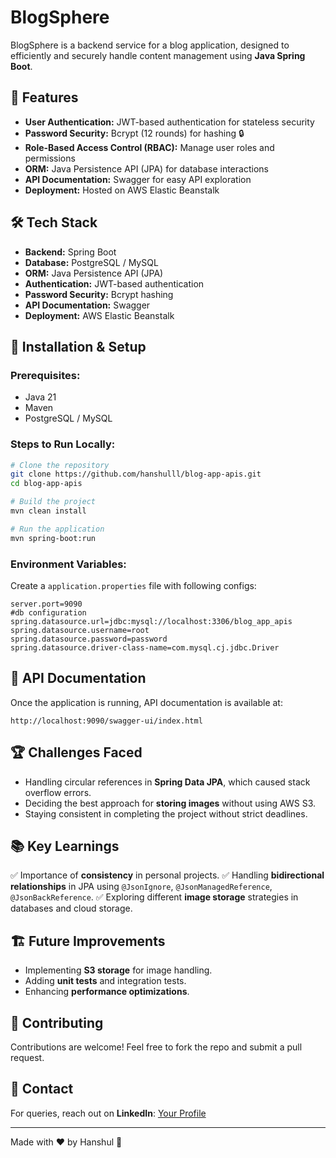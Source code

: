 # BlogSphere

BlogSphere is a backend service for a blog application, designed to efficiently and securely handle content management using **Java Spring Boot**.

## 🚀 Features

- **User Authentication:** JWT-based authentication for stateless security
- **Password Security:** Bcrypt (12 rounds) for hashing 🔒
- **Role-Based Access Control (RBAC):** Manage user roles and permissions
- **ORM:** Java Persistence API (JPA) for database interactions
- **API Documentation:** Swagger for easy API exploration
- **Deployment:** Hosted on AWS Elastic Beanstalk

## 🛠 Tech Stack

- **Backend:** Spring Boot
- **Database:** PostgreSQL / MySQL
- **ORM:** Java Persistence API (JPA)
- **Authentication:** JWT-based authentication
- **Password Security:** Bcrypt hashing
- **API Documentation:** Swagger
- **Deployment:** AWS Elastic Beanstalk

## 📌 Installation & Setup

### Prerequisites:
- Java 21
- Maven
- PostgreSQL / MySQL

### Steps to Run Locally:
```bash
# Clone the repository
git clone https://github.com/hanshulll/blog-app-apis.git
cd blog-app-apis

# Build the project
mvn clean install

# Run the application
mvn spring-boot:run
```

### Environment Variables:
Create a `application.properties` file with following configs:
```
server.port=9090
#db configuration
spring.datasource.url=jdbc:mysql://localhost:3306/blog_app_apis
spring.datasource.username=root
spring.datasource.password=password
spring.datasource.driver-class-name=com.mysql.cj.jdbc.Driver
```

## 📖 API Documentation
Once the application is running, API documentation is available at:
```
http://localhost:9090/swagger-ui/index.html
```

## 🏆 Challenges Faced
- Handling circular references in **Spring Data JPA**, which caused stack overflow errors.
- Deciding the best approach for **storing images** without using AWS S3.
- Staying consistent in completing the project without strict deadlines.

## 📚 Key Learnings
✅ Importance of **consistency** in personal projects.
✅ Handling **bidirectional relationships** in JPA using `@JsonIgnore`, `@JsonManagedReference`, `@JsonBackReference`.
✅ Exploring different **image storage** strategies in databases and cloud storage.

## 🏗 Future Improvements
- Implementing **S3 storage** for image handling.
- Adding **unit tests** and integration tests.
- Enhancing **performance optimizations**.

## 🤝 Contributing
Contributions are welcome! Feel free to fork the repo and submit a pull request.

## 📩 Contact
For queries, reach out on **LinkedIn**: [Your Profile](https://linkedin.com/in/yourprofile)

---

Made with ❤️ by Hanshul 🚀
